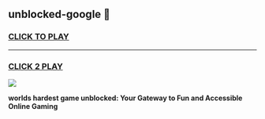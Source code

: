
## unblocked-google 👋
<h3>
<a href="https://premium.freeplayer.one?title=unblocked-google&ref=14F">CLICK TO PLAY</a></h3>
<hr>

<h3>
<a href="https://premium.freeplayer.one?title=unblocked-google&ref=14F">CLICK 2 PLAY</a>
  
</h3>

<a href="https://premium.freeplayer.one?title=unblocked-google&ref=12F/"><img src="https://clearcache.store/games.png"></a>


**worlds hardest game unblocked: Your Gateway to Fun and Accessible Online Gaming**
